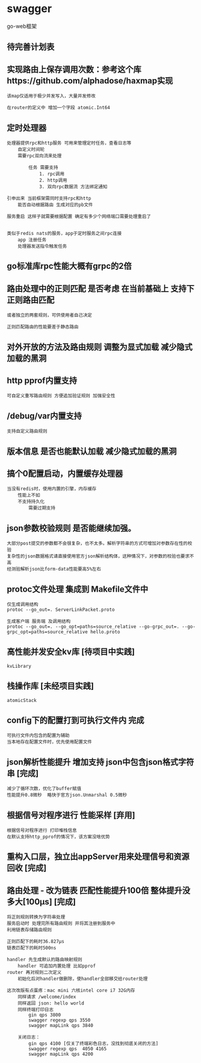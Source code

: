 # swagger
go-web框架

## 待完善计划表

## 实现路由上保存调用次数：参考这个库https://github.com/alphadose/haxmap实现
    该map仅适用于极少并发写入，大量并发修改

    在router的定义中 增加一个字段 atomic.Int64

## 定时处理器
    处理器提供rpc和http服务 可用来管理定时任务，查看日志等
        自定义时间轮
        需要rpc双向流来处理

            任务 需要支持 
                1. rpc调用 
                2. http调用
                3. 双向rpc数据流 方法绑定通知

    引申出来 当前框架需同时支持rpc和http
        能否自动根据路由 生成对应的pb文件
        
    服务重启 这样子就需要根据配置 确定有多少个网络端口需要处理重启了
        

    类似于redis nats的服务，app于定时服务之间rpc连接
        app 注册任务
        处理器发送指令触发任务
        

## go标准库rpc性能大概有grpc的2倍

## 路由处理中的正则匹配 是否考虑 在当前基础上 支持下正则路由匹配

    或者独立的两套规则，可供使用者自己决定

    正则匹配路由的性能要差于静态路由

## 对外开放的方法及路由规则 调整为显式加载 减少隐式加载的黑洞

## http pprof内置支持
    
    可自定义重写路由规则 方便追加验证规则 加强安全性

## /debug/var内置支持

    支持自定义路由规则

## 版本信息 是否也能默认加载 减少隐式加载的黑洞

## 搞个0配置启动，内置缓存处理器
    当没有redis时，使用内置的引擎，内存缓存
        性能上不如
        不支持持久化
            需要过期支持

## json参数校验规则 是否能继续加强。
    大部分post提交的参数都不会很复杂，也不太多。解析字符串的方式可增加对参数存在性的校验
    复杂性的json数据格式请直接使用官方json解析结构体，这种情况下，对参数的校验也要求不高
    经测验解析json比form-data性能要高5%左右

## protoc文件处理 集成到 Makefile文件中

    仅生成调用结构
    protoc --go_out=. ServerLinkPacket.proto

    生成客户端 服务端 及调用结构
    protoc --go_out=. --go_opt=paths=source_relative --go-grpc_out=. --go-grpc_opt=paths=source_relative hello.proto

## 高性能并发安全kv库 [待项目中实践]
    kvLibrary

## 栈操作库 [未经项目实践]
    atomicStack

## config下的配置打到可执行文件内 完成
    可执行文件内包含的配置为辅助
    当本地存在配置文件时，优先使用配置文件

## json解析性能提升 增加支持 json中包含json格式字符串 [完成]
    减少了循环次数，优化了buffer赋值
    性能提升0.8微秒  略快于官方json.Unmarshal 0.5微秒

## 根据信号对程序进行 性能采样 [弃用]
    根据信号对程序进行 打印堆栈信息
    在默认支持http_pprof的情况下，该方案没啥优势

## 重构入口层，独立出appServer用来处理信号和资源回收 [完成]

## 路由处理 - 改为链表 匹配性能提升100倍 整体提升没多大[100µs] [完成]
    将正则规则转换为字符串处理
    服务启动时 处理完所有路由规则 并将其注册到服务中
    利用链表存储路由规则

    正则匹配下的耗时36.827µs
    链表匹配下的耗时500ns

    handler 先生成默认的路由映射规则
        handler 可追加内置处理 比如pprof
    router 再对规则二次定义
        初始化后对handler做删除，使handler全部移交给router处理

    这次改版有点蛋疼：mac mini 六核intel core i7 32G内存
        同样请求 /welcome/index
        同样返回 json: hello world
        同样终端打印日志
            gin qps 3800
            swagger regexp qps 3550
            swagger mapLink qps 3840

        关闭日志：
            gin qps 4100 [仅关了终端彩色日志，没找到彻底关闭的方法]
            swagger regexp qps  4050 4165
            swagger mapLink qps 4200

